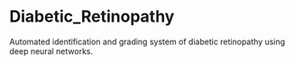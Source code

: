 # Diabetic_Retinopathy
Automated identification and grading system of diabetic retinopathy using deep neural networks.
